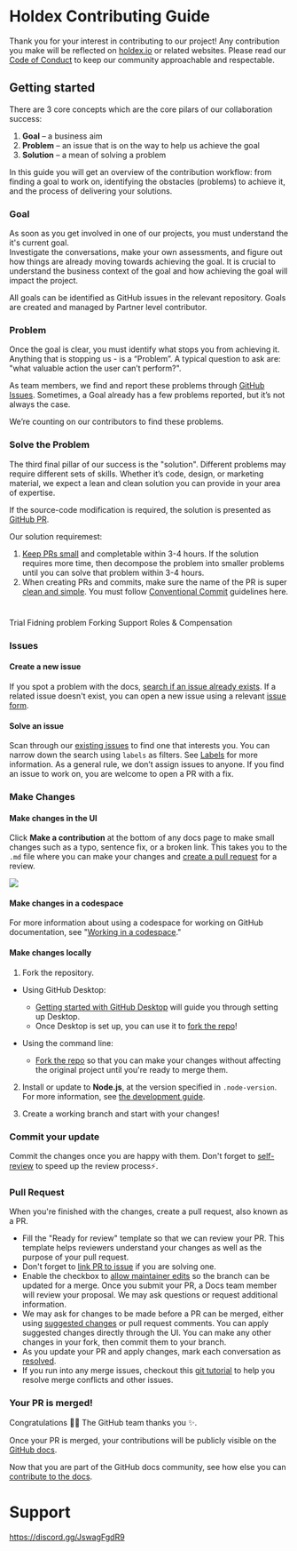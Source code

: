 # Holdex Contributing Guide <!-- omit in toc -->

Thank you for your interest in contributing to our project! Any contribution you make will be reflected on [holdex.io](https://holdex.io) or related websites. Please read our [Code of Conduct](./CODE_OF_CONDUCT.md) to keep our community approachable and respectable.

## Getting started

There are 3 core concepts which are the core pilars of our collaboration success:
1. **Goal** – a business aim
1. **Problem** – an issue that is on the way to help us achieve the goal
1. **Solution** – a mean of solving a problem

In this guide you will get an overview of the contribution workflow: from finding a goal to work on, identifying the obstacles (problems) to achieve it, and the process of delivering your solutions.

### Goal

As soon as you get involved in one of our projects, you must understand the it's current goal.  
Investigate the conversations, make your own assessments, and figure out how things are already moving towards achieving the goal. 
It is crucial to understand the business context of the goal and how achieving the goal will impact the project.

All goals can be identified as GitHub issues in the relevant repository. Goals are created and managed by Partner level contributor.

### Problem
Once the goal is clear, you must identify what stops you from achieving it. Anything that is stopping us - is a “Problem”. A typical question to ask are: "what valuable action the user can’t perform?".

As team members, we find and report these problems through [GitHub Issues](https://docs.github.com/en/issues). Sometimes, a Goal already has a few problems reported, but it’s not always the case. 

We’re counting on our contributors to find these problems.

### Solve the Problem
The third final pillar of our success is the "solution". Different problems may require different sets of skills. Whether it’s code, design, or marketing material, we expect a lean and clean solution you can provide in your area of expertise.

If the source-code modification is required, the solution is presented as [GitHub PR](https://docs.github.com/en/pull-requests). 

Our solution requiremest:
1. [Keep PRs small](https://artsy.github.io/blog/2021/03/09/strategies-for-small-focused-pull-requests/) and completable within 3-4 hours. If the solution requires more time, then decompose the problem into smaller problems until you can solve that problem within 3-4 hours.
2. When creating PRs and commits, make sure the name of the PR is super [clean and simple](https://pulsar.apache.org/contribute/develop-semantic-title/#how-to-write-good-pr-titles). You must follow [Conventional Commit](https://www.conventionalcommits.org) guidelines here.

#

Trial
Fidning problem
Forking
Support
Roles & Compensation


### Issues

#### Create a new issue

If you spot a problem with the docs, [search if an issue already exists](https://docs.github.com/en/github/searching-for-information-on-github/searching-on-github/searching-issues-and-pull-requests#search-by-the-title-body-or-comments). If a related issue doesn't exist, you can open a new issue using a relevant [issue form](https://github.com/github/docs/issues/new/choose).

#### Solve an issue

Scan through our [existing issues](https://github.com/github/docs/issues) to find one that interests you. You can narrow down the search using `labels` as filters. See [Labels](/contributing/how-to-use-labels.md) for more information. As a general rule, we don’t assign issues to anyone. If you find an issue to work on, you are welcome to open a PR with a fix.

### Make Changes

#### Make changes in the UI

Click **Make a contribution** at the bottom of any docs page to make small changes such as a typo, sentence fix, or a broken link. This takes you to the `.md` file where you can make your changes and [create a pull request](#pull-request) for a review.

 <img src="/contributing/images/contribution_cta.png" />

#### Make changes in a codespace

For more information about using a codespace for working on GitHub documentation, see "[Working in a codespace](https://github.com/github/docs/blob/main/contributing/codespace.md)."

#### Make changes locally

1. Fork the repository.
- Using GitHub Desktop:
  - [Getting started with GitHub Desktop](https://docs.github.com/en/desktop/installing-and-configuring-github-desktop/getting-started-with-github-desktop) will guide you through setting up Desktop.
  - Once Desktop is set up, you can use it to [fork the repo](https://docs.github.com/en/desktop/contributing-and-collaborating-using-github-desktop/cloning-and-forking-repositories-from-github-desktop)!

- Using the command line:
  - [Fork the repo](https://docs.github.com/en/github/getting-started-with-github/fork-a-repo#fork-an-example-repository) so that you can make your changes without affecting the original project until you're ready to merge them.

2. Install or update to **Node.js**, at the version specified in `.node-version`. For more information, see [the development guide](contributing/development.md).

3. Create a working branch and start with your changes!

### Commit your update

Commit the changes once you are happy with them. Don't forget to [self-review](/contributing/self-review.md) to speed up the review process:zap:.

### Pull Request

When you're finished with the changes, create a pull request, also known as a PR.
- Fill the "Ready for review" template so that we can review your PR. This template helps reviewers understand your changes as well as the purpose of your pull request.
- Don't forget to [link PR to issue](https://docs.github.com/en/issues/tracking-your-work-with-issues/linking-a-pull-request-to-an-issue) if you are solving one.
- Enable the checkbox to [allow maintainer edits](https://docs.github.com/en/github/collaborating-with-issues-and-pull-requests/allowing-changes-to-a-pull-request-branch-created-from-a-fork) so the branch can be updated for a merge.
Once you submit your PR, a Docs team member will review your proposal. We may ask questions or request additional information.
- We may ask for changes to be made before a PR can be merged, either using [suggested changes](https://docs.github.com/en/github/collaborating-with-issues-and-pull-requests/incorporating-feedback-in-your-pull-request) or pull request comments. You can apply suggested changes directly through the UI. You can make any other changes in your fork, then commit them to your branch.
- As you update your PR and apply changes, mark each conversation as [resolved](https://docs.github.com/en/github/collaborating-with-issues-and-pull-requests/commenting-on-a-pull-request#resolving-conversations).
- If you run into any merge issues, checkout this [git tutorial](https://github.com/skills/resolve-merge-conflicts) to help you resolve merge conflicts and other issues.

### Your PR is merged!

Congratulations :tada::tada: The GitHub team thanks you :sparkles:.

Once your PR is merged, your contributions will be publicly visible on the [GitHub docs](https://docs.github.com/en).

Now that you are part of the GitHub docs community, see how else you can [contribute to the docs](/contributing/types-of-contributions.md).

# Support 
https://discord.gg/JswagFgdR9